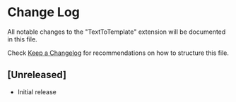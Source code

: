 # Change Log

All notable changes to the "TextToTemplate" extension will be documented in this file.

Check [Keep a Changelog](http://keepachangelog.com/) for recommendations on how to structure this file.

## [Unreleased]

- Initial release